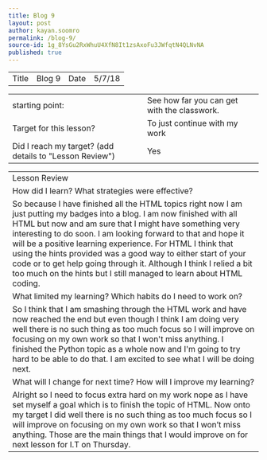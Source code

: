```yaml
---
title: Blog 9
layout: post
author: kayan.soomro
permalink: /blog-9/
source-id: 1g_8YsGu2RxWhuU4XfN8It1zsAxoFu3JWfqtN4QLNvNA
published: true
---
```

<table>
  <tr>
    <td>Title</td>
    <td>Blog 9</td>
    <td>Date</td>
    <td>5/7/18</td>
  </tr>
</table>


<table>
  <tr>
    <td>starting point:</td>
    <td>See how far you can get with the classwork.</td>
  </tr>
  <tr>
    <td>Target for this lesson?</td>
    <td>To just continue with my work</td>
  </tr>
  <tr>
    <td>Did I reach my target? 
(add details to "Lesson Review")</td>
    <td> Yes </td>
  </tr>
</table>


<table>
  <tr>
    <td>Lesson Review</td>
  </tr>
  <tr>
    <td>How did I learn? What strategies were effective? </td>
  </tr>
  <tr>
    <td>So because I have finished all the HTML topics right now I am just putting my badges into a blog.  I am now finished with all HTML but now and am sure that I might have something very interesting to do soon. I am looking forward to that and hope it will be a positive learning experience. For HTML I think that using the hints provided was a good way to either start of your code or to get help going through it. Although I think I relied a bit too much on the hints but I still managed to learn about HTML coding.</td>
  </tr>
  <tr>
    <td>What limited my learning? Which habits do I need to work on? </td>
  </tr>
  <tr>
    <td> So I think that I am smashing through the HTML work and have now reached the end but even though I think I am doing very well there is no such thing as too much focus so I will improve on focusing on my own work so that I won't miss anything. I finished the Python topic as a whole now and I'm going to try hard to be able to do that. I am excited to see what I will be doing next.</td>
  </tr>
  <tr>
    <td>What will I change for next time? How will I improve my learning?</td>
  </tr>
  <tr>
    <td> Alright so I need to focus extra hard on my work nope as I have set myself a goal which is to finish the topic of HTML. Now onto my target I did well there is no such thing as too much focus so I will improve on focusing on my own work so that I won’t miss anything. Those are the main things that I would improve on for next lesson for I.T on Thursday.</td>
  </tr>
</table>


